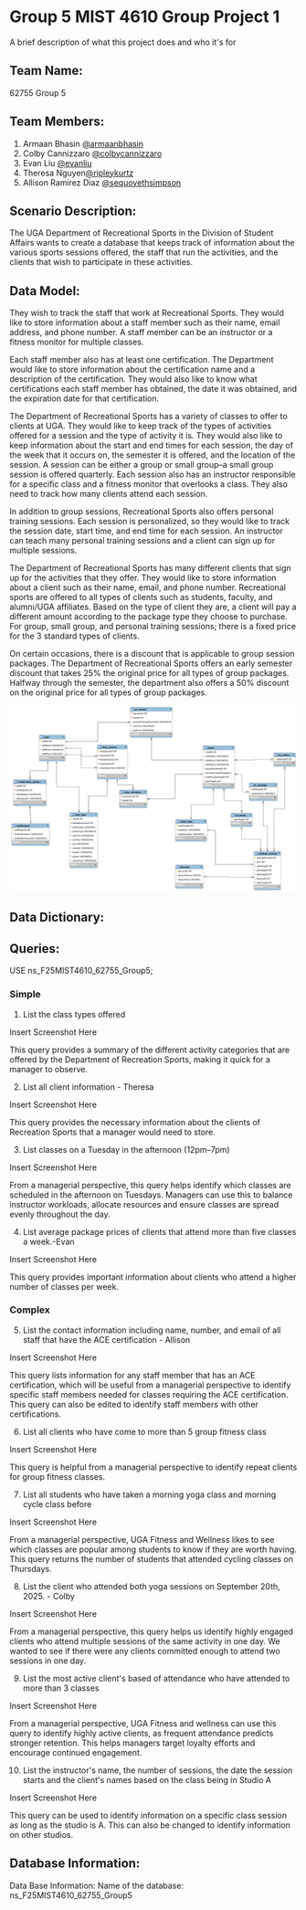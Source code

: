 
# Group 5 MIST 4610 Group Project 1
A brief description of what this project does and who it's for

## Team Name:
62755 Group 5

## Team Members:
1. Armaan Bhasin [@armaanbhasin](https://www.github.com/taralbpatel)
2. Colby Cannizzaro [@colbycannizzaro](https://github.com/colbycannizzaro/MIST4610GroupProject1)
3. Evan Liu [@evanliu](https://github.com/evanl0l/4610)
4. Theresa Nguyen[@ripleykurtz](https://www.github.com/RipleyKurtz)
5. Allison Ramirez Diaz [@sequoyethsimpson](https://www.github.com/quoysimpson)

## Scenario Description:
The UGA Department of Recreational Sports in the Division of Student Affairs wants to create a database that keeps track of information about the various sports sessions offered, the staff that run the activities, and the clients that wish to participate in these activities. 





## Data Model:
They wish to track the staff that work at Recreational Sports. They would like to store information about a staff member such as their name, email address, and phone number. A staff member can be an instructor or a fitness monitor for multiple classes. 

Each staff member also has at least one certification. The Department would like to store information about the certification name and a description of the certification. They would also like to know what certifications each staff member has obtained, the date it was obtained, and the expiration date for that certification.

The Department of Recreational Sports has a variety of classes to offer to clients at UGA. They would like to keep track of the types of activities offered for a session and the type of activity it is. They would also like to keep information about the start and end times for each session, the day of the week that it occurs on, the semester it is offered, and the location of the session. A session can be either a group or small group–a small group session is offered quarterly. Each session also has an instructor responsible for a specific class and a fitness monitor that overlooks a class. They also need to track how many clients attend each session.

In addition to group sessions, Recreational Sports also offers personal training sessions. Each session is personalized, so they would like to track the session date, start time, and end time for each session. An instructor can teach many personal training sessions and a client can sign up for multiple sessions.

The Department of Recreational Sports has many different clients that sign up for the activities that they offer. They would like to store information about a client such as their name, email, and phone number. Recreational sports are offered to all types of clients such as students, faculty, and alumni/UGA affiliates. Based on the type of client they are, a client will pay a different amount according to the package type they choose to purchase. For group, small group, and personal training sessions; there is a fixed price for the 3 standard types of clients.

On certain occasions, there is a discount that is applicable to group session packages. The Department of Recreational Sports offers an early semester discount that takes 25% the original price for all types of group packages. Halfway through the semester, the department also offers a 50% discount on the original price for all types of group packages.

![App Screenshot](https://github.com/colbycannizzaro/MIST4610GroupProject1/blob/25ca4b8bba8a1a8e8b96cb06319b74019f6be103/unknown.png)
## Data Dictionary:
## Queries:
USE ns_F25MIST4610_62755_Group5;

### Simple
1. List the class types offered

Insert Screenshot Here

This query provides a summary of the different activity categories that are offered by the Department of Recreation Sports, making it quick for a manager to observe.

2. List all client information - Theresa

Insert Screenshot Here

This query provides the necessary information about the clients of Recreation Sports that a manager would need to store.

3. List classes on a Tuesday in the afternoon (12pm–7pm)

Insert Screenshot Here

From a managerial perspective, this query helps identify which classes are scheduled in the afternoon on Tuesdays. Managers can use this to balance instructor workloads, allocate resources and ensure classes are spread evenly throughout the day.

4. List average package prices of clients that attend more than five classes a week.-Evan

Insert Screenshot Here

This query provides important information about clients who attend a higher number of classes per week.

### Complex

5. List the contact information including name, number, and email of all staff that have the ACE certification - Allison

Insert Screenshot Here

This query lists information for any staff member that has an ACE certification, which will be useful from a managerial perspective to identify specific staff members needed for classes requiring the ACE certification. This query can also be edited to identify staff members with other certifications. 

6. List all clients who have come to more than 5 group fitness class 

Insert Screenshot Here

This query is helpful from a managerial perspective to identify repeat clients for group fitness classes.

7. List all students who have taken a morning yoga class and morning cycle class before 

Insert Screenshot Here

From a managerial perspective, UGA Fitness and Wellness likes to see which classes are popular among students to know if they are worth having. This query returns the number of students that attended cycling classes on Thursdays.  

8. List the client who attended both yoga sessions on September 20th, 2025. - Colby

Insert Screenshot Here

From a managerial perspective, this query helps us identify highly engaged clients who attend multiple sessions of the same activity in one day. We wanted to see if there were any clients committed enough to attend two sessions in one day.

9. List the most active client's based of attendance who have attended to more than 3 classes 

Insert Screenshot Here

From a managerial perspective, UGA Fitness and wellness can use this query to identify highly active clients, as frequent attendance predicts stronger retention. This helps managers target loyalty efforts and encourage continued engagement.

10. List the instructor's name, the number of sessions, the date the session starts and the client's names based on the class being in Studio A

Insert Screenshot Here

This query can be used to identify information on a specific class session as long as the studio is A. This can also be changed to identify information on other studios.















## Database Information:
Data Base Information: Name of the database: ns_F25MIST4610_62755_Group5
